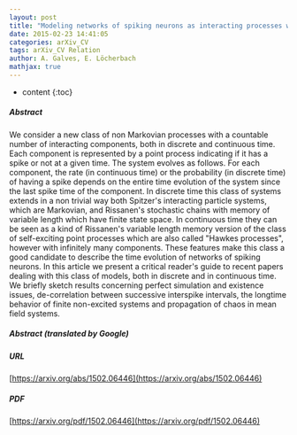 ```yaml
---
layout: post
title: "Modeling networks of spiking neurons as interacting processes with memory of variable length"
date: 2015-02-23 14:41:05
categories: arXiv_CV
tags: arXiv_CV Relation
author: A. Galves, E. Löcherbach
mathjax: true
---
```


* content
{:toc}

##### Abstract
We consider a new class of non Markovian processes with a countable number of interacting components, both in discrete and continuous time. Each component is represented by a point process indicating if it has a spike or not at a given time. The system evolves as follows. For each component, the rate (in continuous time) or the probability (in discrete time) of having a spike depends on the entire time evolution of the system since the last spike time of the component. In discrete time this class of systems extends in a non trivial way both Spitzer's interacting particle systems, which are Markovian, and Rissanen's stochastic chains with memory of variable length which have finite state space. In continuous time they can be seen as a kind of Rissanen's variable length memory version of the class of self-exciting point processes which are also called "Hawkes processes", however with infinitely many components. These features make this class a good candidate to describe the time evolution of networks of spiking neurons. In this article we present a critical reader's guide to recent papers dealing with this class of models, both in discrete and in continuous time. We briefly sketch results concerning perfect simulation and existence issues, de-correlation between successive interspike intervals, the longtime behavior of finite non-excited systems and propagation of chaos in mean field systems.

##### Abstract (translated by Google)


##### URL
[https://arxiv.org/abs/1502.06446](https://arxiv.org/abs/1502.06446)

##### PDF
[https://arxiv.org/pdf/1502.06446](https://arxiv.org/pdf/1502.06446)


